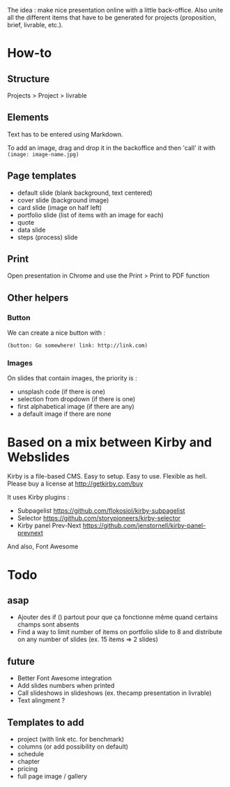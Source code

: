 The idea : make nice presentation online with a little back-office. Also unite all the different items that have to be generated for projects (proposition, brief, livrable, etc.). 

# How-to

## Structure 

Projects > Project > livrable  

## Elements 

Text has to be entered using Markdown. 

To add an image, drag and drop it in the backoffice and then 'call' it with `(image: image-name.jpg)`

## Page templates 

- default slide (blank background, text centered)
- cover slide (background image)
- card slide (image on half left)
- portfolio slide (list of items with an image for each) 
- quote 
- data slide 
- steps (process) slide 

## Print

Open presentation in Chrome and use the Print > Print to PDF function 

## Other helpers 

### Button 

We can create a nice button with : 

`(button: Go somewhere! link: http://link.com)`

### Images

On slides that contain images, the priority is : 

- unsplash code (if there is one)
- selection from dropdown (if there is one)
- first alphabetical image (if there are any)
- a default image if there are none 

# Based on a mix between Kirby and Webslides

Kirby is a file-based CMS.
Easy to setup. Easy to use. Flexible as hell.
Please buy a license at <http://getkirby.com/buy>

It uses Kirby plugins : 

- Subpagelist <https://github.com/flokosiol/kirby-subpagelist>
- Selector <https://github.com/storypioneers/kirby-selector>
- Kirby panel Prev-Next <https://github.com/jenstornell/kirby-panel-prevnext>

And also, Font Awesome

# Todo 

## asap

- Ajouter des if () partout pour que ça fonctionne même quand certains champs sont absents
- Find a way to limit number of items on portfolio slide to 8 and distribute on any number of slides (ex. 15 items => 2 slides)

## future 

- Better Font Awesome integration
- Add slides numbers when printed 
- Call slideshows in slideshows (ex. thecamp presentation in livrable)
- Text alingment ? 

## Templates to add 

- project (with link etc. for benchmark) 
- columns (or add possibility on default) 
- schedule 
- chapter 
- pricing 
- full page image / gallery 

